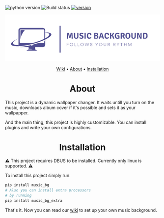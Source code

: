 ![python version](https://img.shields.io/pypi/pyversions/music_bg?style=flat-square) ![Build status](https://img.shields.io/github/workflow/status/music-bg/music_bg/Release%20package?style=flat-square) [![version](https://img.shields.io/pypi/v/music_bg?style=flat-square)](https://pypi.org/project/music_bg/)


<div align="center">
<img src="https://raw.githubusercontent.com/music-bg/music_bg/master/images/logo.png" width=700>
</div>

<p align="center">
    <a href="https://github.com/music-bg/music_bg/wiki">Wiki</a> •
    <a href="#about">About</a> •
    <a href="#installation">Installation</a>
</p>

<div align="center">
<h1 id="about">About</h1>
</div>

This project is a dynamic wallpaper changer.
It waits untill you turn on the music,
downloads album cover if it's possible and
sets it as your wallpapper.

And the main thing, this project is highly customizable.
You can install plugins and write your own configurations.

<div align="center">
<h1 id="installation">Installation</h1>
</div>

⚠️ This project requires DBUS to be installed. Currently only linux is supported. ⚠️

To install this project simply run:
```bash
pip install music_bg
# Also you can install extra processors
# by running
pip install music_bg_extra
```

That's it. Now you can read our [wiki](https://github.com/music-bg/music_bg/wiki)
to set up your own music background.
